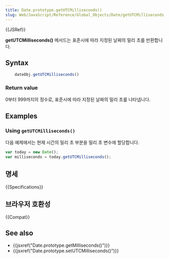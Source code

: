 ```yaml
---
title: Date.prototype.getUTCMilliseconds()
slug: Web/JavaScript/Reference/Global_Objects/Date/getUTCMilliseconds
---
```

{{JSRef}}

**getUTCMilliseconds()** 메서드는 표준시에 따라 지정된 날짜의 밀리 초를 반환합니다.

## Syntax

```js
    dateObj.getUTCMilliseconds()
```

### Return value

0부터 999까지의 정수로, 표준시에 따라 지정된 날짜의 밀리 초를 나타냅니다.

## Examples

### Using `getUTCMilliseconds()`

다음 예제에서는 현재 시간의 밀리 초 부분을 밀리 초 변수에 할당합니다.

```js
var today = new Date();
var milliseconds = today.getUTCMilliseconds();
```

## 명세

{{Specifications}}

## 브라우저 호환성

{{Compat}}

## See also

- {{jsxref("Date.prototype.getMilliseconds()")}}
- {{jsxref("Date.prototype.setUTCMilliseconds()")}}
